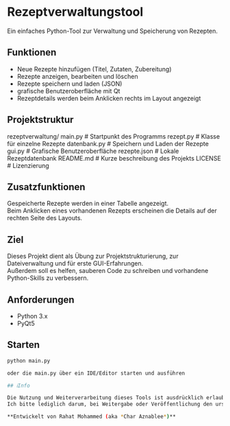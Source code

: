 # Rezeptverwaltungstool

Ein einfaches Python-Tool zur Verwaltung und Speicherung von Rezepten.

## Funktionen
- Neue Rezepte hinzufügen (Titel, Zutaten, Zubereitung)
- Rezepte anzeigen, bearbeiten und löschen
- Rezepte speichern und laden (JSON)
- grafische Benutzeroberfläche mit Qt
- Rezeptdetails werden beim Anklicken rechts im Layout angezeigt

## Projektstruktur
rezeptverwaltung/
    main.py # Startpunkt des Programms
    rezept.py # Klasse für einzelne Rezepte
    datenbank.py # Speichern und Laden der Rezepte
    gui.py # Grafische Benutzeroberfläche
    rezepte.json # Lokale Rezeptdatenbank
    README.md # Kurze beschreibung des Projekts
    LICENSE # Lizenzierung
    
## Zusatzfunktionen

Gespeicherte Rezepte werden in einer Tabelle angezeigt.  
Beim Anklicken eines vorhandenen Rezepts erscheinen die Details auf der rechten Seite des Layouts.

## Ziel

Dieses Projekt dient als Übung zur Projektstrukturierung, zur Dateiverwaltung und für erste GUI-Erfahrungen.  
Außerdem soll es helfen, sauberen Code zu schreiben und vorhandene Python-Skills zu verbessern.

## Anforderungen

- Python 3.x
- PyQt5

## Starten

```bash
python main.py

oder die main.py über ein IDE/Editor starten und ausführen

## ℹInfo

Die Nutzung und Weiterverarbeitung dieses Tools ist ausdrücklich erlaubt – auch die Umwandlung in eine `.exe`-Datei.  
Ich bitte lediglich darum, bei Weitergabe oder Veröffentlichung den ursprünglichen Autor zu nennen.

**Entwickelt von Rahat Mohammed (aka *Char Aznablee*)**
